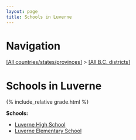 ```yaml
---
layout: page
title: Schools in Luverne
---
```

# Navigation

[[All countries/states/provinces]](../..) > [[All B.C. districts]](..)

# Schools in Luverne

{% include_relative grade.html %}

**Schools:**

- [Luverne High School](Luverne_High_School.md)
- [Luverne Elementary School](Luverne_Elementary_School.md)
